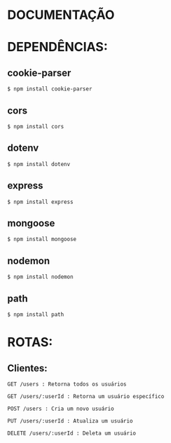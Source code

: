 # DOCUMENTAÇÃO

# DEPENDÊNCIAS:

## cookie-parser
```
$ npm install cookie-parser
```
## cors
```
$ npm install cors
```
## dotenv
```
$ npm install dotenv
```
## express
```
$ npm install express
```
## mongoose
```
$ npm install mongoose
```
## nodemon
```
$ npm install nodemon
```
## path
```
$ npm install path
```


# ROTAS:

## Clientes:

```
GET /users : Retorna todos os usuários
```

```
GET /users/:userId : Retorna um usuário específico
```

```
POST /users : Cria um novo usuário
```

```
PUT /users/:userId : Atualiza um usuário
```

```
DELETE /users/:userId : Deleta um usuário
```
